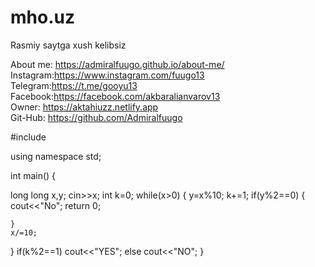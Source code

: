 # mho.uz
Rasmiy saytga xush kelibsiz


  About me:  https://admiralfuugo.github.io/about-me/ <br>
  Instagram:https://www.instagram.com/fuugo13 <br>
  Telegram:https://t.me/gooyu13 <br>
  Facebook:https://facebook.com/akbaralianvarov13  <br>
  Owner: https://aktahiuzz.netlify.app <br>
  Git-Hub: https://github.com/Admiralfuugo <br>


#include <iostream>

using namespace std;

int main()
{
 
long long x,y;
cin>>x;
int k=0;
while(x>0)
{
    y=x%10; k+=1;
    if(y%2==0)
    {
        cout<<"No";
        return 0;
        
    }
    x/=10;
}
if(k%2==1)
cout<<"YES";
else
cout<<"NO";
}
